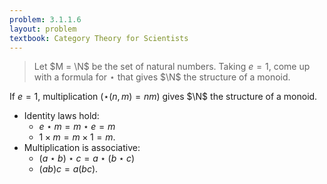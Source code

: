 ```yaml
---
problem: 3.1.1.6 
layout: problem
textbook: Category Theory for Scientists
---
```


> Let $M = \N$ be the set of natural numbers. Taking $e=1$, come up with a
> formula for $\star$ that gives $\N$ the structure of a monoid.

If $e=1$, multiplication ($\star(n,m) = nm$) gives $\N$ the structure of a
monoid. 

  - Identity laws hold: 
    - $e\star m = m\star e = m$
    - $1\times m = m\times 1 = m$.
  - Multiplication is associative: 
    - $(a\star b)\star c = a \star(b\star c)$
    - $(a b) c = a (b c)$.
